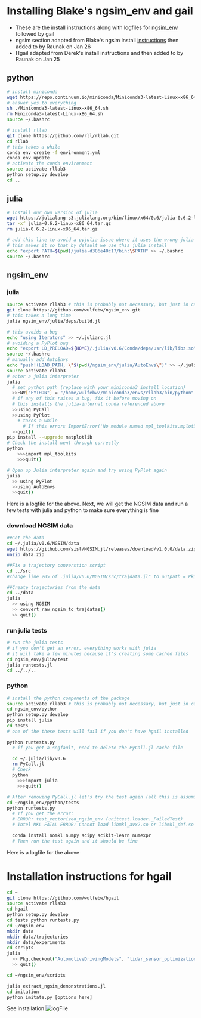 # Installing Blake's ngsim_env and gail
- These are the install instructions along with logfiles for [ngsim_env](https://github.com/wulfebw/ngsim_env) followed by gail 
- ngsim section adapted from Blake's ngsim install [instructions](https://github.com/wulfebw/ngsim_env/blob/master/docs/install.md) then added to by Raunak on Jan 26
- Hgail adapted from Derek's install instructions and then added to by Raunak on Jan 25

## python
```bash
# install miniconda
wget https://repo.continuum.io/miniconda/Miniconda3-latest-Linux-x86_64.sh
# answer yes to everything
sh ./Miniconda3-latest-Linux-x86_64.sh
rm Miniconda3-latest-Linux-x86_64.sh
source ~/.bashrc

# install rllab
git clone https://github.com/rll/rllab.git
cd rllab
# this takes a while
conda env create -f environment.yml
conda env update
# activate the conda environment
source activate rllab3
python setup.py develop
cd ..
```

## julia
```bash
# install our own version of julia
wget https://julialang-s3.julialang.org/bin/linux/x64/0.6/julia-0.6.2-linux-x86_64.tar.gz
tar -xf julia-0.6.2-linux-x86_64.tar.gz
rm julia-0.6.2-linux-x86_64.tar.gz

# add this line to avoid a pyjulia issue where it uses the wrong julia
# this makes it so that by default we use this julia install
echo "export PATH=$(pwd)/julia-d386e40c17/bin:\$PATH" >> ~/.bashrc
source ~/.bashrc
```

## ngsim_env

### julia
```bash
source activate rllab3 # this is probably not necessary, but just in case
git clone https://github.com/wulfebw/ngsim_env.git
# this takes a long time
julia ngsim_env/julia/deps/build.jl

# this avoids a bug
echo "using Iterators" >> ~/.juliarc.jl
# avoiding a PyPlot bug
echo "export LD_PRELOAD=${HOME}/.julia/v0.6/Conda/deps/usr/lib/libz.so" >> ~/.bashrc 
source ~/.bashrc
# manually add AutoEnvs
echo "push!(LOAD_PATH, \"$(pwd)/ngsim_env/julia/AutoEnvs\")" >> ~/.juliarc.jl
source activate rllab3
# enter a julia interpreter
julia
  # set python path (replace with your miniconda3 install location)
  >>ENV["PYTHON"] = "/home/wulfebw2/miniconda3/envs/rllab3/bin/python"
  # if any of this raises a bug, fix it before moving on
  # this installs the julia-internal conda referenced above
  >>using PyCall
  >>using PyPlot
    # takes a while
      # If this errors ImportError('No module named mpl_toolkits.mplot3d',), you need to upgrade matplotlib
  >>quit()
pip install --upgrade matplotlib
# Check the install went through correctly
python
    >>>import mpl_toolkits
    >>>quit()

# Open up Julia interpreter again and try using PyPlot again
julia
  >> using PyPlot
  >>using AutoEnvs
  >>quit()
```
Here is a logfile for the above. Next, we will get the NGSIM data and run a few tests with julia and python to make sure everything is fine

### download NGSIM data
```bash
##Get the data
cd ~/.julia/v0.6/NGSIM/data
wget https://github.com/sisl/NGSIM.jl/releases/download/v1.0.0/data.zip
unzip data.zip

##Fix a trajectory converstion script
cd ../src
#change line 205 of .julia/v0.6/NGSIM/src/trajdata.jl" to outpath = Pkg.dir("NGSIM", "data", "trajdata_"*splitdir(filename)[2])

##Create trajectories from the data
cd ../data
julia
  >> using NGSIM
  >> convert_raw_ngsim_to_trajdatas()
  >> quit()
```

### run julia tests

```bash
# run the julia tests
# if you don't get an error, everything works with julia
# it will take a few minutes because it's creating some cached files
cd ngsim_env/julia/test
julia runtests.jl
cd ../../..
```

### python
```bash
# install the python components of the package
source activate rllab3 # this is probably not necessary, but just in case
cd ngsim_env/python
python setup.py develop
pip install julia
cd tests
# one of the these tests will fail if you don't have hgail installed

python runtests.py
  # if you get a segfault, need to delete the PyCall.jl cache file

  cd ~/.julia/lib/v0.6
  rm PyCall.jl
  # Check
  python
    >>>import julia
    >>>quit()

# After removing PyCall.jl let's try the test again (all this is assuming you got a seg fault)
cd ~/ngsim_env/python/tests
python runtests.py
  # If you get the error: 
  # ERROR: test_vectorized_ngsim_env (unittest.loader._FailedTest)
  # Intel MKL FATAL ERROR: Cannot load libmkl_avx2.so or libmkl_def.so

  conda install nomkl numpy scipy scikit-learn numexpr
  # Then run the test again and it should be fine

```
Here is a logfile for the above

# Installation instructions for hgail
```bash
cd ~
git clone https://github.com/wulfebw/hgail
source activate rllab3
cd hgail
python setup.py develop
cd tests python runtests.py
cd ~/ngsim_env
mkdir data
mkdir data/trajectories
mkdir data/experiments
cd scripts
julia
  >> Pkg.checkout("AutomotiveDrivingModels", "lidar_sensor_optimization")
  >> quit()

cd ~/ngsim_env/scripts

julia extract_ngsim_demonstrations.jl
cd imitation
python imitate.py [options here]
```
See installation ![logFile](logFiles/installLog_hgail)
